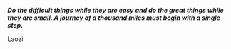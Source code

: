 _**Do the difficult things while they are easy and do the great things while they are small. A journey of a thousand miles must begin with a single step.**_

Laozi